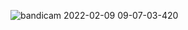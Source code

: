 ![bandicam 2022-02-09 09-07-03-420](https://user-images.githubusercontent.com/78811400/153139298-4662384b-9c84-4014-afc3-4985bffb13ed.jpg)
